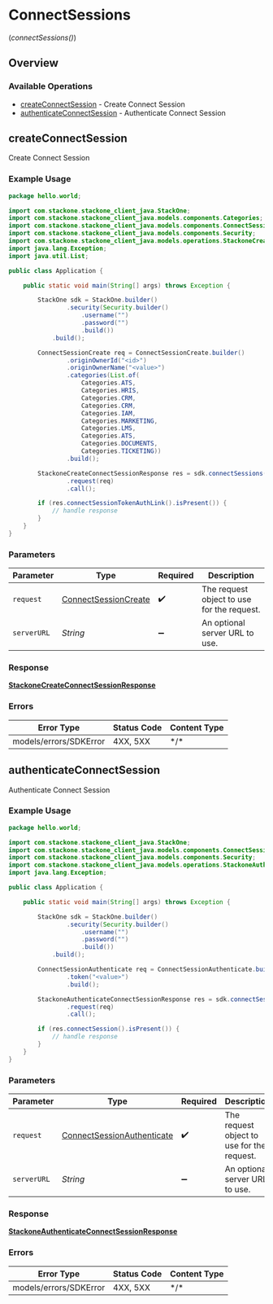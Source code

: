 # ConnectSessions
(*connectSessions()*)

## Overview

### Available Operations

* [createConnectSession](#createconnectsession) - Create Connect Session
* [authenticateConnectSession](#authenticateconnectsession) - Authenticate Connect Session

## createConnectSession

Create Connect Session

### Example Usage

```java
package hello.world;

import com.stackone.stackone_client_java.StackOne;
import com.stackone.stackone_client_java.models.components.Categories;
import com.stackone.stackone_client_java.models.components.ConnectSessionCreate;
import com.stackone.stackone_client_java.models.components.Security;
import com.stackone.stackone_client_java.models.operations.StackoneCreateConnectSessionResponse;
import java.lang.Exception;
import java.util.List;

public class Application {

    public static void main(String[] args) throws Exception {

        StackOne sdk = StackOne.builder()
                .security(Security.builder()
                    .username("")
                    .password("")
                    .build())
            .build();

        ConnectSessionCreate req = ConnectSessionCreate.builder()
                .originOwnerId("<id>")
                .originOwnerName("<value>")
                .categories(List.of(
                    Categories.ATS,
                    Categories.HRIS,
                    Categories.CRM,
                    Categories.CRM,
                    Categories.IAM,
                    Categories.MARKETING,
                    Categories.LMS,
                    Categories.ATS,
                    Categories.DOCUMENTS,
                    Categories.TICKETING))
                .build();

        StackoneCreateConnectSessionResponse res = sdk.connectSessions().createConnectSession()
                .request(req)
                .call();

        if (res.connectSessionTokenAuthLink().isPresent()) {
            // handle response
        }
    }
}
```

### Parameters

| Parameter                                                           | Type                                                                | Required                                                            | Description                                                         |
| ------------------------------------------------------------------- | ------------------------------------------------------------------- | ------------------------------------------------------------------- | ------------------------------------------------------------------- |
| `request`                                                           | [ConnectSessionCreate](../../models/shared/ConnectSessionCreate.md) | :heavy_check_mark:                                                  | The request object to use for the request.                          |
| `serverURL`                                                         | *String*                                                            | :heavy_minus_sign:                                                  | An optional server URL to use.                                      |

### Response

**[StackoneCreateConnectSessionResponse](../../models/operations/StackoneCreateConnectSessionResponse.md)**

### Errors

| Error Type             | Status Code            | Content Type           |
| ---------------------- | ---------------------- | ---------------------- |
| models/errors/SDKError | 4XX, 5XX               | \*/\*                  |

## authenticateConnectSession

Authenticate Connect Session

### Example Usage

```java
package hello.world;

import com.stackone.stackone_client_java.StackOne;
import com.stackone.stackone_client_java.models.components.ConnectSessionAuthenticate;
import com.stackone.stackone_client_java.models.components.Security;
import com.stackone.stackone_client_java.models.operations.StackoneAuthenticateConnectSessionResponse;
import java.lang.Exception;

public class Application {

    public static void main(String[] args) throws Exception {

        StackOne sdk = StackOne.builder()
                .security(Security.builder()
                    .username("")
                    .password("")
                    .build())
            .build();

        ConnectSessionAuthenticate req = ConnectSessionAuthenticate.builder()
                .token("<value>")
                .build();

        StackoneAuthenticateConnectSessionResponse res = sdk.connectSessions().authenticateConnectSession()
                .request(req)
                .call();

        if (res.connectSession().isPresent()) {
            // handle response
        }
    }
}
```

### Parameters

| Parameter                                                                       | Type                                                                            | Required                                                                        | Description                                                                     |
| ------------------------------------------------------------------------------- | ------------------------------------------------------------------------------- | ------------------------------------------------------------------------------- | ------------------------------------------------------------------------------- |
| `request`                                                                       | [ConnectSessionAuthenticate](../../models/shared/ConnectSessionAuthenticate.md) | :heavy_check_mark:                                                              | The request object to use for the request.                                      |
| `serverURL`                                                                     | *String*                                                                        | :heavy_minus_sign:                                                              | An optional server URL to use.                                                  |

### Response

**[StackoneAuthenticateConnectSessionResponse](../../models/operations/StackoneAuthenticateConnectSessionResponse.md)**

### Errors

| Error Type             | Status Code            | Content Type           |
| ---------------------- | ---------------------- | ---------------------- |
| models/errors/SDKError | 4XX, 5XX               | \*/\*                  |